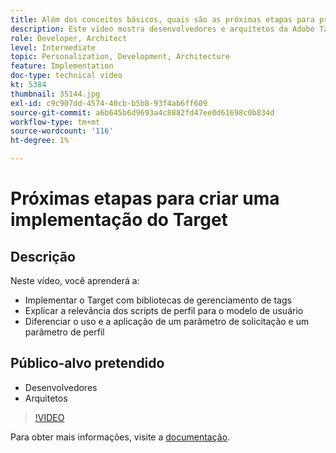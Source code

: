 ```yaml
---
title: Além dos conceitos básicos, quais são as próximas etapas para projetar uma implementação do Target
description: Este vídeo mostra desenvolvedores e arquitetos da Adobe Target como implementar o Target com bibliotecas de gerenciamento de tags, explicar a relevância dos scripts de perfil para o modelo do usuário e diferenciar o uso e a aplicação de um parâmetro de solicitação e um parâmetro de perfil.
role: Developer, Architect
level: Intermediate
topic: Personalization, Development, Architecture
feature: Implementation
doc-type: technical video
kt: 5384
thumbnail: 35144.jpg
exl-id: c9c907dd-4574-40cb-b5b8-93f4ab6ff609
source-git-commit: a6b645b6d9693a4c8882fd47ee0d61698c0b834d
workflow-type: tm+mt
source-wordcount: '116'
ht-degree: 1%

---
```


# Próximas etapas para criar uma implementação do Target

## Descrição

Neste vídeo, você aprenderá a:

* Implementar o Target com bibliotecas de gerenciamento de tags
* Explicar a relevância dos scripts de perfil para o modelo de usuário
* Diferenciar o uso e a aplicação de um parâmetro de solicitação e um parâmetro de perfil

## Público-alvo pretendido

* Desenvolvedores
* Arquitetos

>[!VIDEO](https://video.tv.adobe.com/v/35144/?quality=12)

Para obter mais informações, visite a [documentação](https://experienceleague.adobe.com/docs/target/using/implement-target/implementing-target.html?lang=en).
